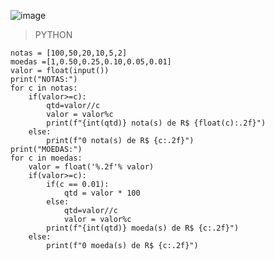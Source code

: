 ![image](https://github.com/lufffe/Beecrowd/assets/90646635/19418cf6-af68-4b23-9a56-038cd46526fc)

>PYTHON

    notas = [100,50,20,10,5,2]
    moedas =[1,0.50,0.25,0.10,0.05,0.01]
    valor = float(input())
    print("NOTAS:")
    for c in notas:   
        if(valor>=c):       
            qtd=valor//c        
            valor = valor%c        
            print(f"{int(qtd)} nota(s) de R$ {float(c):.2f}")    
        else:        
            print(f"0 nota(s) de R$ {c:.2f}")
    print("MOEDAS:")
    for c in moedas:    
        valor = float('%.2f'% valor)
        if(valor>=c):
            if(c == 0.01):
                qtd = valor * 100        
            else:            
                qtd=valor//c            
                valor = valor%c          
            print(f"{int(qtd)} moeda(s) de R$ {c:.2f}")    
        else:
            print(f"0 moeda(s) de R$ {c:.2f}")
